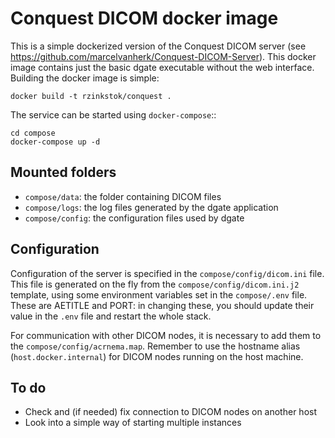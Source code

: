 # Conquest DICOM docker image

This is a simple dockerized version of the Conquest DICOM server (see https://github.com/marcelvanherk/Conquest-DICOM-Server). 
This docker image contains just the basic dgate executable without the web interface.
Building the docker image is simple:

```
docker build -t rzinkstok/conquest .
```

The service can be started using `docker-compose`::

```
cd compose
docker-compose up -d
```

## Mounted folders

- `compose/data`: the folder containing DICOM files
- `compose/logs`: the log files generated by the dgate application
- `compose/config`: the configuration files used by dgate

## Configuration

Configuration of the server is specified in the `compose/config/dicom.ini` file. This file is generated on the fly from the `compose/config/dicom.ini.j2` template,
using some environment variables set in the `compose/.env` file. These are AETITLE and PORT: 
in changing these, you should update their value in the `.env` file and restart the whole stack.
 
For communication with other DICOM nodes, it is necessary to add them to the `compose/config/acrnema.map`. Remember
to use the hostname alias (`host.docker.internal`) for DICOM nodes running on the host machine. 


## To do
- Check and (if needed) fix connection to DICOM nodes on another host
- Look into a simple way of starting multiple instances 


